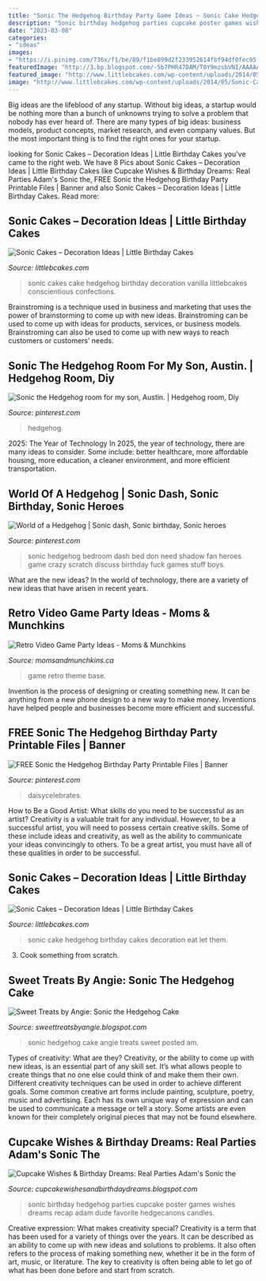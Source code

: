 ```yaml
---
title: "Sonic The Hedgehog Birthday Party Game Ideas ~ Sonic Cake Hedgehog Birthday Cakes Decoration Eat Let Them"
description: "Sonic birthday hedgehog parties cupcake poster games wishes dreams recap adam dude favorite hedgecanons candles"
date: "2023-03-08"
categories:
- "ideas"
images:
- "https://i.pinimg.com/736x/f1/be/89/f1be899d2f233952614fbf94df0fec95.jpg"
featuredImage: "http://3.bp.blogspot.com/-5b7PHR47DAM/T0Y9mzsbVNI/AAAAAAAAAJA/9TS-OrrxnNA/s1600/sonic+cake2.jpg"
featured_image: "http://www.littlebcakes.com/wp-content/uploads/2014/05/Sonic-Cakes-Photos.jpg"
image: "http://www.littlebcakes.com/wp-content/uploads/2014/05/Sonic-Cakes-Photos.jpg"
---
```



Big ideas are the lifeblood of any startup. Without big ideas, a startup would be nothing more than a bunch of unknowns trying to solve a problem that nobody has ever heard of. There are many types of big ideas: business models, product concepts, market research, and even company values. But the most important thing is to find the right ones for your startup.

	

		
looking for Sonic Cakes – Decoration Ideas | Little Birthday Cakes you've came to the right web. We have 8 Pics about Sonic Cakes – Decoration Ideas | Little Birthday Cakes like Cupcake Wishes &amp; Birthday Dreams: Real Parties Adam&#039;s Sonic the, FREE Sonic the Hedgehog Birthday Party Printable Files | Banner and also Sonic Cakes – Decoration Ideas | Little Birthday Cakes. Read more:
		
    
## Sonic Cakes – Decoration Ideas | Little Birthday Cakes

<img loading=lazy src="http://www.littlebcakes.com/wp-content/uploads/2014/05/Sonic-Cakes-Photos.jpg" onerror="this.onerror=null;this.src='https://tse3.mm.bing.net/th?id=OIP.HFbFrbDJT_R_YKpoIxl7LgHaJ4&amp;pid=15.1';" alt="Sonic Cakes – Decoration Ideas | Little Birthday Cakes">

_Source: littlebcakes.com_

>sonic cakes cake hedgehog birthday decoration vanilla littlebcakes conscientious confections. 

	

Brainstroming is a technique used in business and marketing that uses the power of brainstorming to come up with new ideas. Brainstroming can be used to come up with ideas for products, services, or business models. Brainstroming can also be used to come up with new ways to reach customers or customers’ needs.

    
## Sonic The Hedgehog Room For My Son, Austin. | Hedgehog Room, Diy

<img loading=lazy src="https://i.pinimg.com/736x/0f/d8/95/0fd895a6f4e6cc98ee686cd349c82329--the-hedgehog-hedgehogs.jpg" onerror="this.onerror=null;this.src='https://tse2.mm.bing.net/th?id=OIP.7VW9IfSnsJgPbuq6cGrisQHaEK&amp;pid=15.1';" alt="Sonic the Hedgehog room for my son, Austin. | Hedgehog room, Diy">

_Source: pinterest.com_

>hedgehog. 

	

2025: The Year of Technology
In 2025, the year of technology, there are many ideas to consider. Some include: better healthcare, more affordable housing, more education, a cleaner environment, and more efficient transportation.

    
## World Of A Hedgehog | Sonic Dash, Sonic Birthday, Sonic Heroes

<img loading=lazy src="https://i.pinimg.com/736x/d0/a6/dc/d0a6dc3c4ed943f2b365a113e16914e8--crazy-fans-random-stuff.jpg" onerror="this.onerror=null;this.src='https://tse2.mm.bing.net/th?id=OIP.BCDPGxy7bRs5btlFeiFhIwHaHa&amp;pid=15.1';" alt="World of a Hedgehog | Sonic dash, Sonic birthday, Sonic heroes">

_Source: pinterest.com_

>sonic hedgehog bedroom dash bed don need shadow fan heroes game crazy scratch discuss birthday fuck games stuff boys. 

	

What are the new ideas?
In the world of technology, there are a variety of new ideas that have arisen in recent years.

    
## Retro Video Game Party Ideas - Moms &amp; Munchkins

<img loading=lazy src="https://www.momsandmunchkins.ca/wp-content/uploads/2015/04/video-game-party-m.jpg" onerror="this.onerror=null;this.src='https://tse4.mm.bing.net/th?id=OIP.z1aCJWZb39ZpTkciiDo2ygHaE7&amp;pid=15.1';" alt="Retro Video Game Party Ideas - Moms &amp; Munchkins">

_Source: momsandmunchkins.ca_

>game retro theme base. 

	

Invention is the process of designing or creating something new. It can be anything from a new phone design to a new way to make money. Inventions have helped people and businesses become more efficient and successful.

    
## FREE Sonic The Hedgehog Birthday Party Printable Files | Banner

<img loading=lazy src="https://i.pinimg.com/736x/f1/be/89/f1be899d2f233952614fbf94df0fec95.jpg" onerror="this.onerror=null;this.src='https://tse3.mm.bing.net/th?id=OIP.3r6B9qelfHe_mvAegDGf5QHaHa&amp;pid=15.1';" alt="FREE Sonic the Hedgehog Birthday Party Printable Files | Banner">

_Source: pinterest.com_

>daisycelebrates. 

	

How to Be a Good Artist: What skills do you need to be successful as an artist?
Creativity is a valuable trait for any individual. However, to be a successful artist, you will need to possess certain creative skills. Some of these include ideas and creativity, as well as the ability to communicate your ideas convincingly to others. To be a great artist, you must have all of these qualities in order to be successful.

    
## Sonic Cakes – Decoration Ideas | Little Birthday Cakes

<img loading=lazy src="http://www.littlebcakes.com/wp-content/uploads/2014/05/Sonic-The-Hedgehog-Birthday-Cake.jpg" onerror="this.onerror=null;this.src='https://tse1.mm.bing.net/th?id=OIP.3Sy68UgKiYQK4UEI0LJdSwHaGf&amp;pid=15.1';" alt="Sonic Cakes – Decoration Ideas | Little Birthday Cakes">

_Source: littlebcakes.com_

>sonic cake hedgehog birthday cakes decoration eat let them. 

	

3. Cook something from scratch.

    
## Sweet Treats By Angie: Sonic The Hedgehog Cake

<img loading=lazy src="http://3.bp.blogspot.com/-5b7PHR47DAM/T0Y9mzsbVNI/AAAAAAAAAJA/9TS-OrrxnNA/s1600/sonic+cake2.jpg" onerror="this.onerror=null;this.src='https://tse1.mm.bing.net/th?id=OIP.yKCVFHB_w10ydvFUwX8KOgHaJ4&amp;pid=15.1';" alt="Sweet Treats by Angie: Sonic the Hedgehog Cake">

_Source: sweettreatsbyangie.blogspot.com_

>sonic hedgehog cake angie treats sweet posted am. 

	

Types of creativity: What are they?
Creativity, or the ability to come up with new ideas, is an essential part of any skill set. It’s what allows people to create things that no one else could think of and make them their own. Different creativity techniques can be used in order to achieve different goals.
Some common creative art forms include painting, sculpture, poetry, music and advertising. Each has its own unique way of expression and can be used to communicate a message or tell a story. Some artists are even known for their completely original pieces that may not be found elsewhere.

    
## Cupcake Wishes &amp; Birthday Dreams: Real Parties Adam&#039;s Sonic The

<img loading=lazy src="https://1.bp.blogspot.com/---1kBdEb0vA/U4diuzlkLZI/AAAAAAAAROY/DbXf1v9lO88/s1600/Sonic_the_hedgehog_poster.jpg" onerror="this.onerror=null;this.src='https://tse3.mm.bing.net/th?id=OIP.UUeNcE5ViWgXkMBGyIa0_wHaKL&amp;pid=15.1';" alt="Cupcake Wishes &amp; Birthday Dreams: Real Parties Adam&#039;s Sonic the">

_Source: cupcakewishesandbirthdaydreams.blogspot.com_

>sonic birthday hedgehog parties cupcake poster games wishes dreams recap adam dude favorite hedgecanons candles. 

	

Creative expression: What makes creativity special?
Creativity is a term that has been used for a variety of things over the years. It can be described as an ability to come up with new ideas and solutions to problems. It also often refers to the process of making something new, whether it be in the form of art, music, or literature. The key to creativity is often being able to let go of what has been done before and start from scratch.

